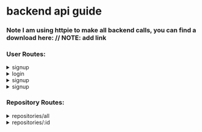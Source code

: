 # **backend api guide**
### **Note** I am using httpie to make all backend calls, you can find a download here: // NOTE: add link

### User Routes:

<details><summary>signup</summary>
<p>

#### http POST localhost:8080/api/signup  password=123 email=absherlogan@gmail.com

```
HTTP/1.1 200 OK
Connection: keep-alive
Content-Length: 207
Content-Type: application/json; charset=utf-8
Date: Tue, 09 Oct 2018 20:32:16 GMT
ETag: W/"cf-j0f4nsY/RiDdqEsv3CVp111Phh4"
Set-Cookie: login-token=eyJhbGciOiJIUzI1NiIsInR5cCI6IkpXVCJ9.eyJ0b2tlbiI6IjIyMGFmNmMwMjc4MjdhZjcxZTk1YTgwNTJmOGVhNDQ5NzlhODM0NGRkZWM1OWFkZTMzYjE1ZDAzNjhkZGU1YzYiLCJpYXQiOjE1MzkxMTcxMzZ9.OxesvIKJpOiNgZsSZtScvC_KzAY_-49dR12qJyHOvTI; Max-Age=900000; Path=/; Expires=Sat, 20 Oct 2018 06:32:16 GMT
X-Powered-By: Express

"eyJhbGciOiJIUzI1NiIsInR5cCI6IkpXVCJ9.eyJ0b2tlbiI6IjIyMGFmNmMwMjc4MjdhZjcxZTk1YTgwNTJmOGVhNDQ5NzlhODM0NGRkZWM1OWFkZTMzYjE1ZDAzNjhkZGU1YzYiLCJpYXQiOjE1MzkxMTcxMzZ9.OxesvIKJpOiNgZsSZtScvC_KzAY_-49dR12qJyHOvTI"
```

</p>
</details>

<details><summary>login</summary>
<p>

#### http -a absherlogan@gmail.com:123 GET localhost:8080/api/login

```
HTTP/1.1 200 OK
Connection: keep-alive
Content-Length: 207
Content-Type: application/json; charset=utf-8
Date: Tue, 09 Oct 2018 20:45:09 GMT
ETag: W/"cf-r3JL2m//KpuN3zK0CFhXpx96k18"
Set-Cookie: login-token=eyJhbGciOiJIUzI1NiIsInR5cCI6IkpXVCJ9.eyJ0b2tlbiI6ImFmMzZjOTNjMTY3MDlmMDNmNWRkNTQ4ZTk1ODJhZjRkZGQxMGQ5YzdhMzFlYmMzYzY5ZWZmZGJhZjk0NTMzNTciLCJpYXQiOjE1MzkxMTc5MDl9.qIXz84-rHP9Trqw8V7vVtv9DxFGGeYaTk39DZIvZtaY; Max-Age=900000; Path=/; Expires=Sat, 20 Oct 2018 06:45:09 GMT
X-Powered-By: Express

"eyJhbGciOiJIUzI1NiIsInR5cCI6IkpXVCJ9.eyJ0b2tlbiI6ImFmMzZjOTNjMTY3MDlmMDNmNWRkNTQ4ZTk1ODJhZjRkZGQxMGQ5YzdhMzFlYmMzYzY5ZWZmZGJhZjk0NTMzNTciLCJpYXQiOjE1MzkxMTc5MDl9.qIXz84-rHP9Trqw8V7vVtv9DxFGGeYaTk39DZIvZtaY"
```

</p>
</details>

<details><summary>signup</summary>
<p>

#### http POST localhost:8080/api/signup  password=123 email=absherlogan@gmail.com

```
HTTP/1.1 200 OK
Connection: keep-alive
Content-Length: 207
Content-Type: application/json; charset=utf-8
Date: Mon, 08 Oct 2018 21:02:32 GMT
ETag: W/"cf-9JII08DA9AtbtFnYLYjoXs9JDjo"
Set-Cookie: Special-Cookie=eyJhbGciOiJIUzI1NiIsInR5cCI6IkpXVCJ9.eyJ0b2tlbiI6ImYzZTFlNGY0NWUwYzE5ZmU3ZTg5MjgxOTFiMjFlNTczOTFhNzliYzNjYTI3NmFmMzkxZGNlOGM4MzIxMjRhMTgiLCJpYXQiOjE1MzkwMzI1NTJ9.kRHurt8XhS-dAeonmmEQzkjBE06W-EMiDR8aBcPEvLw; Max-Age=900000; Path=/; Expires=Fri, 19 Oct 2018 07:02:32 GMT
X-Powered-By: Express

"eyJhbGciOiJIUzI1NiIsInR5cCI6IkpXVCJ9.eyJ0b2tlbiI6ImYzZTFlNGY0NWUwYzE5ZmU3ZTg5MjgxOTFiMjFlNTczOTFhNzliYzNjYTI3NmFmMzkxZGNlOGM4MzIxMjRhMTgiLCJpYXQiOjE1MzkwMzI1NTJ9.kRHurt8XhS-dAeonmmEQzkjBE06W-EMiDR8aBcPEvLw"
```

</p>
</details>

<details><summary>signup</summary>
<p>

#### http POST localhost:8080/api/signup  password=123 email=absherlogan@gmail.com

```
HTTP/1.1 200 OK
Connection: keep-alive
Content-Length: 207
Content-Type: application/json; charset=utf-8
Date: Mon, 08 Oct 2018 21:02:32 GMT
ETag: W/"cf-9JII08DA9AtbtFnYLYjoXs9JDjo"
Set-Cookie: Special-Cookie=eyJhbGciOiJIUzI1NiIsInR5cCI6IkpXVCJ9.eyJ0b2tlbiI6ImYzZTFlNGY0NWUwYzE5ZmU3ZTg5MjgxOTFiMjFlNTczOTFhNzliYzNjYTI3NmFmMzkxZGNlOGM4MzIxMjRhMTgiLCJpYXQiOjE1MzkwMzI1NTJ9.kRHurt8XhS-dAeonmmEQzkjBE06W-EMiDR8aBcPEvLw; Max-Age=900000; Path=/; Expires=Fri, 19 Oct 2018 07:02:32 GMT
X-Powered-By: Express

"eyJhbGciOiJIUzI1NiIsInR5cCI6IkpXVCJ9.eyJ0b2tlbiI6ImYzZTFlNGY0NWUwYzE5ZmU3ZTg5MjgxOTFiMjFlNTczOTFhNzliYzNjYTI3NmFmMzkxZGNlOGM4MzIxMjRhMTgiLCJpYXQiOjE1MzkwMzI1NTJ9.kRHurt8XhS-dAeonmmEQzkjBE06W-EMiDR8aBcPEvLw"
```

</p>
</details>




### Repository Routes:

<details><summary>repositories/all</summary>
<p>

#### http GET localhost:8080/api/repositories/all

```
HTTP/1.1 200 OK
Connection: keep-alive
Content-Length: 12061
Content-Type: application/json; charset=utf-8
Date: Mon, 08 Oct 2018 19:26:06 GMT
ETag: W/"2f1d-n9F5YEC0WhchowFM9Aj5N9BCCRo"
X-Powered-By: Express

[
    {
        "__v": 0,
        "_id": "5bbbae83841a2339b3f2d06c",
        "created_at": "2017-09-23T18:42:06Z",
        "name": "rapidcncmanufactoring",
        "size": 270,
        "updated_at": "2018-10-02T18:39:50Z"
    },
    {
        "__v": 0,
        "_id": "5bbbae83841a2339b3f2d06f",
        "created_at": "2018-05-26T18:21:02Z",
        "name": "my-javascript-algorithms",
        "size": 4,
        "updated_at": "2018-06-16T01:52:22Z"
    },
    {
        "__v": 0,
        "_id": "5bbbae83841a2339b3f2d073",
        "created_at": "2018-07-29T02:01:50Z",
        "name": "moch-facebook",
        "size": 24,
        "updated_at": "2018-08-10T05:27:17Z"
    },
    {
        "__v": 0,
        "_id": "5bbbae83841a2339b3f2d070",
        "created_at": "2017-12-03T23:08:53Z",
        "name": "random-things",
        "size": 1,
        "updated_at": "2017-12-03T23:08:53Z"
    },
    {
        "__v": 0,
        "_id": "5bbbae83841a2339b3f2d078",
        "created_at": "2017-08-08T16:03:12Z",
        "name": "seattle-javascript-401d17",
        "size": 2698,
        "updated_at": "2017-08-08T16:03:15Z"
    },
    {
        "__v": 0,
        "_id": "5bbbae83841a2339b3f2d072",
        "created_at": "2017-02-14T19:21:28Z",
        "name": "Grade-Fellows",
        "size": 217,
        "updated_at": "2017-05-10T21:23:43Z"
    },
    {
        "__v": 0,
        "_id": "5bbbae83841a2339b3f2d079",
        "created_at": "2017-03-21T23:24:44Z",
        "name": "06-ajax-and-json",
        "size": 425,
        "updated_at": "2017-03-21T23:24:46Z"
    }
]
```

</p>
</details>


<details><summary>repositories/:id</summary>
<p>

#### http GET localhost:8080/api/repositories/5bbbae83841a2339b3f2d06f/

```
HTTP/1.1 200 OK
Connection: keep-alive
Content-Length: 157
Content-Type: application/json; charset=utf-8
Date: Mon, 08 Oct 2018 19:51:39 GMT
ETag: W/"9d-gUc4kOig3LBk4+LdQxFBG6CfziY"
X-Powered-By: Express

{
    "__v": 0,
    "_id": "5bbbae83841a2339b3f2d06f",
    "created_at": "2018-05-26T18:21:02Z",
    "name": "my-javascript-algorithms",
    "size": 4,
    "updated_at": "2018-06-16T01:52:22Z"
}
```

</p>
</details>
